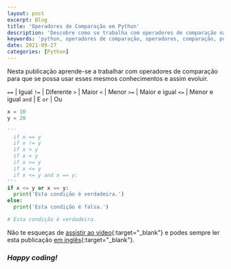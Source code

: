 ```yaml
---
layout: post
excerpt: Blog
title: 'Operadores de Comparação em Python'
description: 'Descobre como se trabalha com operadores de comparação na linguagem de programação Python. Obtém respostas às tuas dúvidas com a teoria e os exemplos apresentados.'
keywords: 'python, operadores de comparação, operadores, comparação, publicação'
date: 2021-09-27
categories: [Python]
---
```


Nesta publicação aprende-se a trabalhar com operadores de comparação para que se possa usar esses mesmos conhecimentos e assim evoluir.

`==` | Igual
`!=` | Diferente
`>` | Maior
`<` | Menor
`>=` | Maior e igual
`<=` | Menor e igual
`and` | E
`or` | Ou

```python
x = 10
y = 20

'''
  if x == y
  if x != y
  if x > y
  if x < y
  if x >= y
  if x <= y
  if x <= y and x == y:
'''
if x <= y or x == y:
  print('Esta condição é verdadeira.')
else:
  print('Esta condição é falsa.')

# Esta condição é verdadeira.
```

Não te esqueças de [assistir ao vídeo](https://youtu.be/hlTEpUAu9xg){:target="\_blank"} e podes sempre ler esta publicação [em inglês](https://nelsonsilvadev.com/blog/20210927/comparison-operators-in-python/){:target="\_blank"}.

### _Happy coding!_
